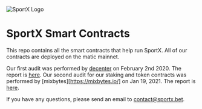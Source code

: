 
![SportX Logo](https://github.com/sportx-bet/smart-contracts/blob/master/sportx_logo.png "SportX Logo")


# SportX Smart Contracts
This repo contains all the smart contracts that help run SportX. All of our contracts are deployed on the matic mainnet. 

Our first audit was performed by [decenter](https://decenter.com) on February 2nd 2020. The report is [here](decenter-sportx-audit.pdf). Our second audit for our staking and token contracts was performed by [mixbytes][https://mixbytes.io/] on Jan 19, 2021. The report is [here](mixbytes-sportx-audit.pdf). 

If you have any questions, please send an email to [contact@sportx.bet](mailto:jake@sportx.bet).